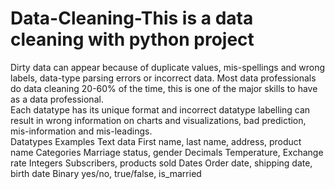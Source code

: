 # Data-Cleaning-This is a data cleaning with python project

Dirty data can appear because of duplicate values, mis-spellings and wrong labels, data-type parsing errors or incorrect data. Most data professionals do data cleaning 20-60% of the time, this is one of the major skills to have as a data professional.  
Each datatype has its unique format and incorrect datatype labelling can result in wrong information on charts and visualizations, bad prediction, mis-information and mis-leadings.                                                                                       
Datatypes            Examples 
Text data            First name, last name, address, product name
Categories           Marriage status, gender
Decimals             Temperature, Exchange rate
Integers             Subscribers, products sold
Dates                Order date, shipping date, birth date
Binary               yes/no, true/false, is_married
